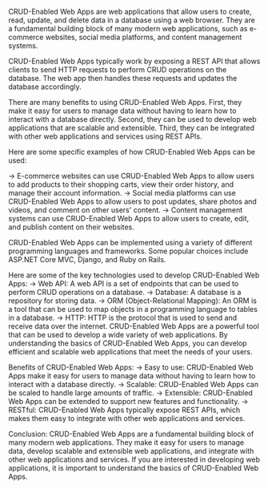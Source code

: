 CRUD-Enabled Web Apps are web applications that allow users to create, read, update, and delete data in a database using a web browser. They are a fundamental building block of many modern web applications, such as e-commerce websites, social media platforms, and content management systems.

CRUD-Enabled Web Apps typically work by exposing a REST API that allows clients to send HTTP requests to perform CRUD operations on the database. The web app then handles these requests and updates the database accordingly.

There are many benefits to using CRUD-Enabled Web Apps. First, they make it easy for users to manage data without having to learn how to interact with a database directly. Second, they can be used to develop web applications that are scalable and extensible. Third, they can be integrated with other web applications and services using REST APIs.

Here are some specific examples of how CRUD-Enabled Web Apps can be used:

-> E-commerce websites can use CRUD-Enabled Web Apps to allow users to add products to their shopping carts, view their order history, and manage their account information.
-> Social media platforms can use CRUD-Enabled Web Apps to allow users to post updates, share photos and videos, and comment on other users' content.
-> Content management systems can use CRUD-Enabled Web Apps to allow users to create, edit, and publish content on their websites.

CRUD-Enabled Web Apps can be implemented using a variety of different programming languages and frameworks. Some popular choices include ASP.NET Core MVC, Django, and Ruby on Rails.

Here are some of the key technologies used to develop CRUD-Enabled Web Apps:
-> Web API: A web API is a set of endpoints that can be used to perform CRUD operations on a database.
-> Database: A database is a repository for storing data.
-> ORM (Object-Relational Mapping): An ORM is a tool that can be used to map objects in a programming language to tables in a database.
-> HTTP: HTTP is the protocol that is used to send and receive data over the internet.
CRUD-Enabled Web Apps are a powerful tool that can be used to develop a wide variety of web applications. By understanding the basics of CRUD-Enabled Web Apps, you can develop efficient and scalable web applications that meet the needs of your users.

Benefits of CRUD-Enabled Web Apps:
-> Easy to use: CRUD-Enabled Web Apps make it easy for users to manage data without having to learn how to interact with a database directly.
-> Scalable: CRUD-Enabled Web Apps can be scaled to handle large amounts of traffic.
-> Extensible: CRUD-Enabled Web Apps can be extended to support new features and functionality.
-> RESTful: CRUD-Enabled Web Apps typically expose REST APIs, which makes them easy to integrate with other web applications and services.

Conclusion:
CRUD-Enabled Web Apps are a fundamental building block of many modern web applications. They make it easy for users to manage data, develop scalable and extensible web applications, and integrate with other web applications and services. If you are interested in developing web applications, it is important to understand the basics of CRUD-Enabled Web Apps.
